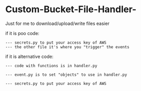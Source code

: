 # Custom-Bucket-File-Handler-
Just for me to download/upload/write files easier 

if it is poo code:
  
    --- secrets.py to put your access key of AWS
    --- the other file it's where you "trigger" the events

if it is alternative code:

    --- code with functions is in handler.py 

    --- event.py is to set "objects" to use in handler.py 

    --- secrets.py to put your access key of AWS

